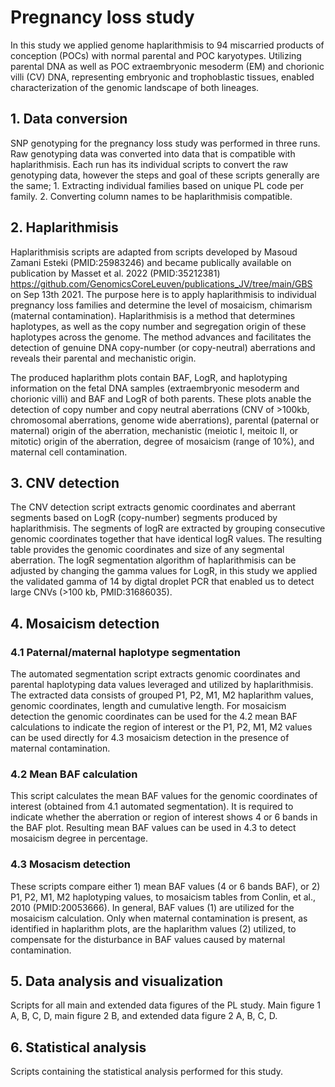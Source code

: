 # Pregnancy loss study

In this study we applied genome haplarithmisis to 94 miscarried products of conception (POCs) with normal parental and POC karyotypes. Utilizing parental DNA as well as POC extraembryonic mesoderm (EM) and chorionic villi (CV) DNA, representing embryonic and trophoblastic tissues, enabled characterization of the genomic landscape of both lineages. 

## 1.	Data conversion
SNP genotyping for the pregnancy loss study was performed in three runs. Raw genotyping data was converted into data that is compatible with haplarithmisis. 
Each run has its individual scripts to convert the raw genotyping data, however the steps and goal of these scripts generally are the same; 1. Extracting individual families based on unique PL code per family. 2. Converting column names to be haplarithmisis compatible. 

## 2.	Haplarithmisis
Haplarithmisis scripts are adapted from scripts developed by Masoud Zamani Esteki (PMID:25983246) and became publically available on publication by Masset et al. 2022 (PMID:35212381) https://github.com/GenomicsCoreLeuven/publications_JV/tree/main/GBS on Sep 13th 2021. 
The purpose here is to apply haplarithmisis to individual pregnancy loss families and determine the level of mosaicism, chimarism (maternal contamination). Haplarithmisis is a method that determines haplotypes, as well as the copy number and segregation origin of these haplotypes across the genome. The method advances and facilitates the detection of genuine DNA copy-number (or copy-neutral) aberrations and reveals their parental and mechanistic origin.

The produced haplarithm plots contain BAF, LogR, and haplotyping information on the fetal DNA samples (extraembryonic mesoderm and chorionic villi) and BAF and LogR of both parents. These plots anable the detection of copy number and copy neutral aberrations (CNV of >100kb, chromosomal aberrations, genome wide aberrations), parental (paternal or maternal) origin of the aberration, mechanistic (meiotic I, meitoic II, or mitotic) origin of the aberration, degree of mosaicism (range of 10%), and maternal cell contamination.

## 3.	CNV detection
The CNV detection script extracts genomic coordinates and aberrant segments based on LogR (copy-number) segments produced by haplarithmisis. The segments of logR are extracted by grouping consecutive genomic coordinates together that have identical logR values. The resulting table provides the genomic coordinates and size of any segmental aberration. The logR segmentation algorithm of haplarithmisis can be adjusted by changing the gamma values for LogR, in this study we applied the validated gamma of 14 by digtal droplet PCR that enabled us to detect large CNVs (>100 kb, PMID:31686035).  

## 4.	Mosaicism detection
### 4.1 Paternal/maternal haplotype segmentation 
The automated segmentation script extracts genomic coordinates and parental haplotyping data values leveraged and utilized by haplarithmisis. 
The extracted data consists of grouped P1, P2, M1, M2 haplarithm values, genomic coordinates, length and cumulative length. 
For mosaicism detection the genomic coordinates can be used for the 4.2 mean BAF calculations to indicate the region of interest or the P1, P2, M1, M2 values can be used directly for 4.3 mosaicism detection in the presence of maternal contamination.  

### 4.2 Mean BAF calculation
This script calculates the mean BAF values for the genomic coordinates of interest (obtained from 4.1 automated segmentation). It is required to indicate whether the aberration or region of interest shows 4 or 6 bands in the BAF plot. 
Resulting mean BAF values can be used in 4.3 to detect mosaicism degree in percentage. 

### 4.3 Mosacism detection 
These scripts compare either 1) mean BAF values (4 or 6 bands BAF), or 2) P1, P2, M1, M2 haplotyping values, to mosaicism tables from Conlin, et al., 2010 (PMID:20053666). 
In general, BAF values (1) are utilized for the mosaicism calculation. Only when maternal contamination is present, as identified in haplarithm plots, are the haplarithm values (2) utilized, to compensate for the disturbance in BAF values caused by maternal contamination. 

## 5.	Data analysis and visualization
Scripts for all main and extended data figures of the PL study. 
Main figure 1 A, B, C, D, main figure 2 B, and extended data figure 2 A, B, C, D.

## 6. Statistical analysis
Scripts containing the statistical analysis performed for this study.
